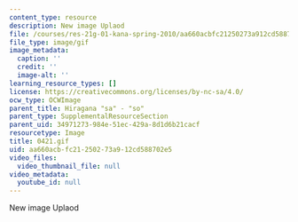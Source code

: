 ```yaml
---
content_type: resource
description: New image Uplaod
file: /courses/res-21g-01-kana-spring-2010/aa660acbfc21250273a912cd588702e5_0421.gif
file_type: image/gif
image_metadata:
  caption: ''
  credit: ''
  image-alt: ''
learning_resource_types: []
license: https://creativecommons.org/licenses/by-nc-sa/4.0/
ocw_type: OCWImage
parent_title: Hiragana "sa" - "so"
parent_type: SupplementalResourceSection
parent_uid: 34971273-984e-51ec-429a-8d1d6b21cacf
resourcetype: Image
title: 0421.gif
uid: aa660acb-fc21-2502-73a9-12cd588702e5
video_files:
  video_thumbnail_file: null
video_metadata:
  youtube_id: null
---
```

New image Uplaod